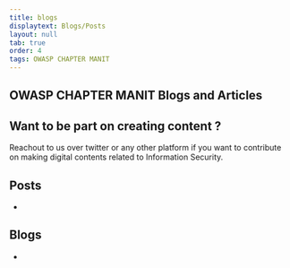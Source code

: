 ```yaml
---
title: blogs
displaytext: Blogs/Posts
layout: null
tab: true
order: 4
tags: OWASP CHAPTER MANIT
---
```


## **OWASP CHAPTER MANIT Blogs and Articles**

## Want to be part on creating content ?

Reachout to us over twitter or any other platform if you want to contribute on making digital contents related to Information Security. 

## Posts

 - 

## Blogs

 - 

 

